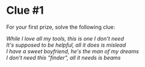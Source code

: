 # Clue #1

For your first prize, solve the following clue: 

*While I love all my tools, this is one I don't need\
It's supposed to be helpful, all it does is mislead\
I have a sweet boyfriend, he's the man of my dreams\
I don't need this "finder", all it needs is beams*
